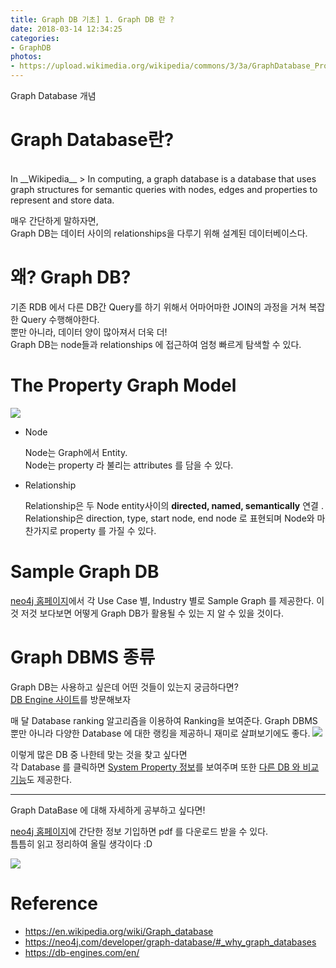 ```yaml
---
title: Graph DB 기초] 1. Graph DB 란 ?
date: 2018-03-14 12:34:25
categories:
- GraphDB
photos:
- https://upload.wikimedia.org/wikipedia/commons/3/3a/GraphDatabase_PropertyGraph.png
---
```


Graph Database 개념


# Graph Database란?

<br />
In __Wikipedia__
> In computing, a graph database is a database that uses graph structures for semantic queries with nodes, edges and properties to represent and store data.

매우 간단하게 말하자면,<br />
Graph DB는 데이터 사이의 relationships을 다루기 위해 설계된 데이터베이스다.

# 왜? Graph DB?
기존 RDB 에서 다른 DB간 Query를 하기 위해서 어마어마한 JOIN의 과정을 거쳐 복잡한 Query 수행해야한다.<br/>
뿐만 아니라, 데이터 양이 많아져서 더욱 더!<br />
Graph DB는 node들과 relationships 에 접근하여 엄청 빠르게 탐색할 수 있다.


# The Property Graph Model
![](https://s3.amazonaws.com/dev.assets.neo4j.com/wp-content/uploads/graph_description.svg)

- Node
	
	Node는 Graph에서 Entity. <br />
	Node는 property 라 불리는 attributes 를 담을 수 있다.

- Relationship

	Relationship은 두 Node entity사이의 __directed, named, semantically__ 연결 .
	Relationship은 direction, type, start node, end node 로 표현되며 Node와 마찬가지로 property 를 가질 수 있다.

# Sample Graph DB

[neo4j 홈페이지](https://neo4j.com/graphgists/)에서 각 Use Case 별, Industry 별로 Sample Graph 를 제공한다.
이것 저것 보다보면 어떻게 Graph DB가 활용될 수 있는 지 알 수 있을 것이다.

# Graph DBMS 종류

Graph DB는 사용하고 싶은데 어떤 것들이 있는지 궁금하다면?<br />
[DB Engine 사이트](https://db-engines.com/en/ranking/graph+dbms)를 방문해보자

매 달 Database ranking 알고리즘을 이용하여 Ranking을 보여준다.
Graph DBMS 뿐만 아니라 다양한 Database 에 대한 랭킹을 제공하니 재미로 살펴보기에도 좋다.
![](https://s3.amazonaws.com/dev.assets.neo4j.com/wp-content/uploads/20160328153052/db-engines-database-rankings-march-2016.png)

이렇게 많은 DB 중 나한테 맞는 것을 찾고 싶다면 <br />
각 Database 를 클릭하면 [System Property 정보](https://db-engines.com/en/system/MongoDB)를 보여주며 또한 [다른 DB 와 비교 기능](https://db-engines.com/en/system/Hive%3BMongoDB)도 제공한다.

----

Graph DataBase 에 대해 자세하게 공부하고 싶다면!

[neo4j 홈페이지](https://neo4j.com/graph-databases-book/?ref=whygdb)에 간단한 정보 기입하면 pdf 를 다운로드 받을 수 있다. <br />
틈틈히 읽고 정리하여 올릴 생각이다 :D

![](https://s3.amazonaws.com/dev.assets.neo4j.com/wp-content/uploads/graph_databases_2e_380x500.png)


# Reference
- <https://en.wikipedia.org/wiki/Graph_database>
- <https://neo4j.com/developer/graph-database/#_why_graph_databases>
- <https://db-engines.com/en/>